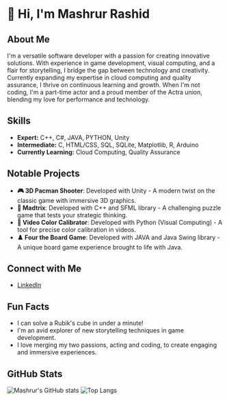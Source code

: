 # 👋 Hi, I'm Mashrur Rashid

## About Me
I'm a versatile software developer with a passion for creating innovative solutions. With experience in game development, visual computing, and a flair for storytelling, I bridge the gap between technology and creativity. Currently expanding my expertise in cloud computing and quality assurance, I thrive on continuous learning and growth. When I'm not coding, I'm a part-time actor and a proud member of the Actra union, blending my love for performance and technology.

## Skills
- **Expert:** C++, C#, JAVA, PYTHON, Unity
- **Intermediate:** C, HTML/CSS, SQL, SQLite, Matplotlib, R, Arduino
- **Currently Learning:** Cloud Computing, Quality Assurance

## Notable Projects
- **🎮 3D Pacman Shooter**: Developed with Unity - A modern twist on the classic game with immersive 3D graphics.
- **🧩 Madtrix**: Developed with C++ and SFML library - A challenging puzzle game that tests your strategic thinking.
- **🎨 Video Color Calibrator**: Developed with Python (Visual Computing) - A tool for precise color calibration in videos.
- **♟️ Four the Board Game**: Developed with JAVA and Java Swing library - A unique board game experience brought to life with Java.

## Connect with Me
- [LinkedIn](https://www.linkedin.com/in/mashrur-rashid-actra-a6078319b/)

## Fun Facts
- I can solve a Rubik's cube in under a minute!
- I'm an avid explorer of new storytelling techniques in game development.
- I love merging my two passions, acting and coding, to create engaging and immersive experiences.

## GitHub Stats
![Mashrur's GitHub stats](https://github-readme-stats.vercel.app/api?username=mashrusabri71&show_icons=true&theme=radical)
![Top Langs](https://github-readme-stats.vercel.app/api/top-langs/?username=mashrusabri71&layout=compact&theme=radical)
